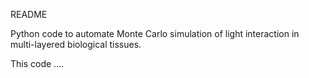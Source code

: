README

Python code to automate Monte Carlo simulation of light interaction in multi-layered biological tissues.

This code ....
